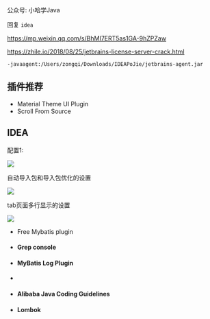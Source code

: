 公众号:  小哈学Java

回复 `idea`

https://mp.weixin.qq.com/s/BhMI7ERT5as1GA-9hZPZaw



https://zhile.io/2018/08/25/jetbrains-license-server-crack.html

```
-javaagent:/Users/zongqi/Downloads/IDEAPoJie/jetbrains-agent.jar
```



## 插件推荐

- Material Theme UI Plugin
- Scroll From Source



## IDEA

配置1:

![](https://pic.superbed.cn/item/5dc7e1a48e0e2e3ee9fea7ad.jpg)

自动导入包和导入包优化的设置

![](https://pic.superbed.cn/item/5dc7e22f8e0e2e3ee9febc03.jpg)

tab页面多行显示的设置

![](https://pic.superbed.cn/item/5dc7e3508e0e2e3ee9fef6e8.jpg)





- Free Mybatis plugin

- #### Grep console

- #### MyBatis Log Plugin

- 

- #### Alibaba Java Coding Guidelines

- #### Lombok